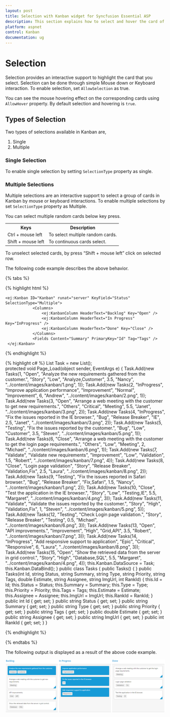 ```yaml
---
layout: post
title: Selection with Kanban widget for Syncfusion Essential ASP
description: This section explains how to select and hover the card of the Syncfusion ASP.NET Web Forms Kanban component.
platform: aspnet
control: Kanban
documentation: ug
---
```

# Selection

Selection provides an interactive support to highlight the card that you select. Selection can be done through simple Mouse down or Keyboard interaction. To enable selection, set `AllowSelection` as true.

You can see the mouse hovering effect on the corresponding cards using `AllowHover` property. By default selection and hovering is `true`.
 
## Types of Selection

Two types of selections available in Kanban are,
1.	Single
2.	Multiple

### Single Selection

To enable single selection by setting `SelectionType` property as single.

### Multiple Selections

Multiple selections are an interactive support to select a group of cards in Kanban by mouse or keyboard interactions. To enable multiple selections by set `SelectionType` property as Multiple.

You can select multiple random cards below key press.

<table>
<tr>
<th>
Keys</th><th>
Description</th></tr>
<tr>
<td>
Ctrl + mouse left</td><td>
To select multiple random cards.</td></tr>
<tr>
<td>
Shift + mouse left</td><td>
To continuous cards select.</td></tr>
</table>

To unselect selected cards, by press “Shift + mouse left” click on selected row.

The following code example describes the above behavior.

{% tabs %}

{% highlight html %}

  	<ej:Kanban ID="Kanban" runat="server" KeyField="Status" SelectionType="Multiple">
                <Columns>
                    <ej:KanbanColumn HeaderText="Backlog" Key="Open" />
                    <ej:KanbanColumn HeaderText="In Progress" Key="InProgress" />
                    <ej:KanbanColumn HeaderText="Done" Key="Close" />
                </Columns>
                <Fields Content="Summary" PrimaryKey="Id" Tag="Tags" />
     </ej:Kanban>

{% endhighlight  %}

{% highlight c# %}
          List<Tasks> Task = new List<Tasks>();  
          protected void Page_Load(object sender, EventArgs e)
          {
            Task.Add(new Tasks(1, "Open", "Analyze the new requirements gathered from the customer.", "Story", "Low", "Analyze,Customer", 3.5, "Nancy", "../content/images/kanban/1.png", 1));
            Task.Add(new Tasks(2, "InProgress", "Improve application performance", "Improvement", "Normal", "Improvement", 6, "Andrew", "../content/images/kanban/2.png", 1));
            Task.Add(new Tasks(3, "Open", "Arrange a web meeting with the customer to get new requirements.", "Others", "Critical", "Meeting", 5.5, "Janet", "../content/images/kanban/3.png", 2));
            Task.Add(new Tasks(4, "InProgress", "Fix the issues reported in the IE browser.", "Bug", "Release Breaker", "IE", 2.5, "Janet", "../content/images/kanban/3.png", 2));
            Task.Add(new Tasks(5, "Testing", "Fix the issues reported by the customer.", "Bug", "Low", "Customer", 3.5, "Steven", "../content/images/kanban/5.png", 1));
            Task.Add(new Tasks(6, "Close", "Arrange a web meeting with the customer to get the login page requirements.", "Others", "Low", "Meeting", 2, "Michael", "../content/images/kanban/6.png", 1));
            Task.Add(new Tasks(7, "Validate", "Validate new requirements", "Improvement", "Low", "Validation", 1.5, "Robert", "../content/images/kanban/7.png", 4));
            Task.Add(new Tasks(8, "Close", "Login page validation", "Story", "Release Breaker", "Validation,Fix", 2.5, "Laura", "../content/images/kanban/8.png", 2));
            Task.Add(new Tasks(9, "Testing", "Fix the issues reported in Safari browser.", "Bug", "Release Breaker", "Fix,Safari", 1.5, "Nancy", "../content/images/kanban/1.png", 2));
            Task.Add(new Tasks(10, "Close", "Test the application in the IE browser.", "Story", "Low", "Testing,IE", 5.5, "Margaret", "../content/images/kanban/4.png", 3));
            Task.Add(new Tasks(11, "Validate", "Validate the issues reported by the customer.", "Story", "High", "Validation,Fix", 1, "Steven", "../content/images/kanban/5.png", 5));
            Task.Add(new Tasks(12, "Testing", "Check Login page validation.", "Story", "Release Breaker", "Testing", 0.5, "Michael", "../content/images/kanban/6.png", 3));
            Task.Add(new Tasks(13, "Open", "API improvements.", "Improvement", "High", "Grid,API", 3.5, "Robert", "../content/images/kanban/7.png", 3));
            Task.Add(new Tasks(14, "InProgress", "Add responsive support to application", "Epic", "Critical", "Responsive", 6, "Laura", "../content/images/kanban/8.png", 3));
            Task.Add(new Tasks(15, "Open", "Show the retrieved data from the server in grid control.", "Story", "High", "Database,SQL", 5.5, "Margaret", "../content/images/kanban/4.png", 4));
            this.Kanban.DataSource = Task;
            this.Kanban.DataBind();
           }
           public class Tasks
           {
              public Tasks()
              {
              }
              public Tasks(int Id, string Status, string Summary, string Type, string Priority, string Tags, double Estimate, string Assignee, string ImgUrl, int RankId)
              {
                  this.Id = Id;
                  this.Status = Status;
                  this.Summary = Summary;
                  this.Type = Type;
                  this.Priority = Priority;
                  this.Tags = Tags;
                  this.Estimate = Estimate;
                  this.Assignee = Assignee;
                  this.ImgUrl = ImgUrl;
                  this.RankId = RankId;
              }
              public int Id { get; set; }
              public string Status { get; set; }
              public string Summary { get; set; }
              public string Type { get; set; }
              public string Priority { get; set; }
              public string Tags { get; set; }
              public double Estimate { get; set; }
              public string Assignee { get; set; }
              public string ImgUrl { get; set; }
              public int RankId { get; set; }
          }

{% endhighlight  %}

{% endtabs %}  

The following output is displayed as a result of the above code example.

![ASPNET Kanban Selection Image1](Selection_images/Selection_img1.png)